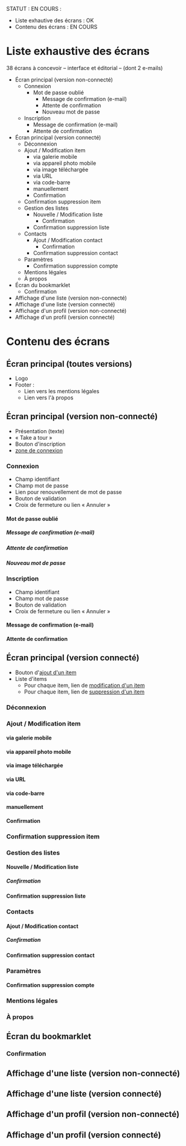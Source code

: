 [zone de connexion]: (#Connexion)
[ajout d'un item]: (#Ajout--Modification-item)
[modification d'un item]: (#Ajout--Modification-item)
[suppression d'un item]: (#Confirmation-suppression-item)

STATUT : EN COURS :
- Liste exhautive des écrans : OK
- Contenu des écrans : EN COURS

# Liste exhaustive des écrans

38 écrans à concevoir – interface et éditorial – (dont 2 e-mails)

- Écran principal (version non-connecté)
	- Connexion 
		- Mot de passe oublié
			- Message de confirmation (e-mail)
			- Attente de confirmation
			- Nouveau mot de passe
	- Inscription
		- Message de confirmation (e-mail)
		- Attente de confirmation
- Écran principal (version connecté)
	- Déconnexion
	- Ajout / Modification item
		- via galerie mobile
		- via appareil photo mobile
		- via image téléchargée
		- via URL
		- via code-barre
		- manuellement
		- Confirmation
	- Confirmation suppression item
	- Gestion des listes
		- Nouvelle / Modification liste
			- Confirmation
		- Confirmation suppression liste
	- Contacts
		- Ajout / Modification contact
			- Confirmation
		- Confirmation suppression contact
	- Paramètres
		- Confirmation suppression compte
	- Mentions légales
	- À propos
- Écran du bookmarklet
	- Confirmation
- Affichage d'une liste (version non-connecté)
- Affichage d'une liste (version connecté)
- Affichage d'un profil (version non-connecté)
- Affichage d'un profil (version connecté)

# Contenu des écrans

## Écran principal (toutes versions)

- Logo
- Footer :
	- Lien vers les mentions légales
	- Lien vers l'à propos

## Écran principal (version non-connecté)

- Présentation (texte)
- « Take a tour »
- Bouton d'inscription
- [zone de connexion][]

### Connexion 

- Champ identifiant 
- Champ mot de passe
- Lien pour renouvellement de mot de passe
- Bouton de validation
- Croix de fermeture ou lien « Annuler »

#### Mot de passe oublié

##### Message de confirmation (e-mail)

#####  Attente de confirmation

#####  Nouveau mot de passe

### Inscription

- Champ identifiant 
- Champ mot de passe
- Bouton de validation
- Croix de fermeture ou lien « Annuler »

#### Message de confirmation (e-mail)

#### Attente de confirmation

## Écran principal (version connecté)

- Bouton d'[ajout d'un item][]
- Liste d'items
	- Pour chaque item, lien de [modification d'un item][]
	- Pour chaque item, lien de [suppression d'un item][]

### Déconnexion

### Ajout / Modification item

#### via galerie mobile

#### via appareil photo mobile

#### via image téléchargée

#### via URL

#### via code-barre

#### manuellement

#### Confirmation

### Confirmation suppression item

### Gestion des listes

#### Nouvelle / Modification liste

#####  Confirmation

#### Confirmation suppression liste

### Contacts

#### Ajout / Modification contact

#####  Confirmation

#### Confirmation suppression contact

### Paramètres

#### Confirmation suppression compte

### Mentions légales

### À propos

## Écran du bookmarklet

### Confirmation

## Affichage d'une liste (version non-connecté)

## Affichage d'une liste (version connecté)

## Affichage d'un profil (version non-connecté)

## Affichage d'un profil (version connecté)
